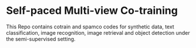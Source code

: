 
# Self-paced Multi-view Co-training

This Repo contains cotrain and spamco codes for synthetic data, text classification, image recognition, image retrieval and object detection under the semi-supervised setting.
 